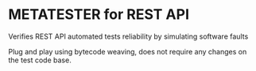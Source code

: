 # METATESTER for REST API

Verifies REST API automated tests reliability by simulating software faults

Plug and play using bytecode weaving, does not require any changes on the test code base.
